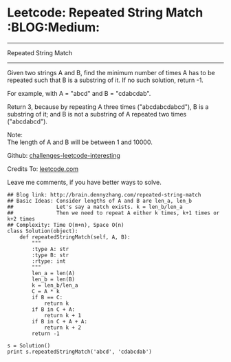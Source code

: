 # Leetcode: Repeated String Match     :BLOG:Medium:


---

Repeated String Match  

---

Given two strings A and B, find the minimum number of times A has to be repeated such that B is a substring of it. If no such solution, return -1.  

For example, with A = "abcd" and B = "cdabcdab".  

Return 3, because by repeating A three times ("abcdabcdabcd"), B is a substring of it; and B is not a substring of A repeated two times ("abcdabcd").  

Note:  
The length of A and B will be between 1 and 10000.  

Github: [challenges-leetcode-interesting](https://github.com/DennyZhang/challenges-leetcode-interesting/tree/master/repeated-string-match)  

Credits To: [leetcode.com](https://leetcode.com/problems/repeated-string-match/description/)  

Leave me comments, if you have better ways to solve.  

    ## Blog link: http://brain.dennyzhang.com/repeated-string-match
    ## Basic Ideas: Consider lengths of A and B are len_a, len_b
    ##              Let's say a match exists. k = len_b/len_a
    ##              Then we need to repeat A either k times, k+1 times or k+2 times
    ## Complexity: Time O(m+n), Space O(n)
    class Solution(object):
        def repeatedStringMatch(self, A, B):
            """
            :type A: str
            :type B: str
            :rtype: int
            """
            len_a = len(A)
            len_b = len(B)
            k = len_b/len_a
            C = A * k
            if B == C:
                return k
            if B in C + A:
                return k + 1
            if B in C + A + A:
                return k + 2
            return -1
    
    s = Solution()
    print s.repeatedStringMatch('abcd', 'cdabcdab')